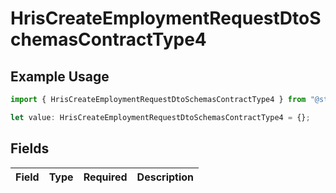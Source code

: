 # HrisCreateEmploymentRequestDtoSchemasContractType4

## Example Usage

```typescript
import { HrisCreateEmploymentRequestDtoSchemasContractType4 } from "@stackone/stackone-client-ts/sdk/models/shared";

let value: HrisCreateEmploymentRequestDtoSchemasContractType4 = {};
```

## Fields

| Field       | Type        | Required    | Description |
| ----------- | ----------- | ----------- | ----------- |